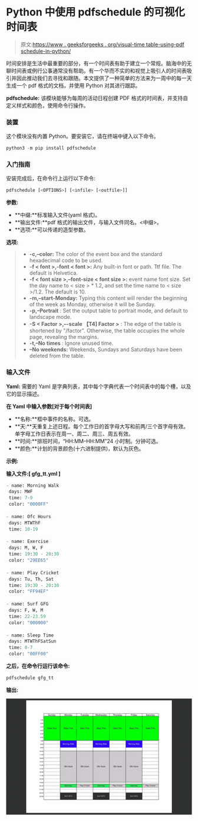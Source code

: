 # Python 中使用 pdfschedule 的可视化时间表

> 原文:[https://www . geeksforgeeks . org/visual-time table-using-pdf schedule-in-python/](https://www.geeksforgeeks.org/visual-timetable-using-pdfschedule-in-python/)

时间安排是生活中最重要的部分，有一个时间表有助于建立一个常规。脑海中的无聊时间表或例行公事通常没有帮助。有一个华而不实的和视觉上吸引人的时间表吸引并因此推动我们去寻找和跟随。本文提供了一种简单的方法来为一周中的每一天生成一个 pdf 格式的文档，并使用 Python 对其进行跟踪。

**pdfschedule:** 该模块能够为每周的活动日程创建 PDF 格式的时间表，并支持自定义样式和颜色，使用命令行操作。

### 装置

这个模块没有内置 Python。要安装它，请在终端中键入以下命令。

```py
python3 -m pip install pdfschedule
```

### 入门指南

安装完成后，在命令行上运行以下命令:

```py
pdfschedule [<OPTIONS>] [<infile> [<outfile>]]
```

**参数:**

*   **中缀:**标准输入文件(yaml 格式)。
*   **输出文件:**pdf 格式的输出文件，与输入文件同名。<中缀>。
*   **选项:**可以传递的造型参数。

**选项:**

> *   **-c,–color:** The color of the event box and the standard hexadecimal code to be used.
> *   **-f < font >,-font < font >:** Any built-in font or path. Ttf file. The default is Helvetica.
> *   **-f < font size >,–font-size < font size >:** event name font size. Set the day name to < size > * 1.2, and set the time name to < size >/1.2\. The default is 10.
> *   **-m,–start-Monday:** Typing this content will render the beginning of the week as Monday, otherwise it will be Sunday.
> *   **-p,–Portrait** : Set the output table to portrait mode, and default to landscape mode.
> *   **-S < Factor >,–-scale 【T4] Factor >** : The edge of the table is shortened by "/factor". Otherwise, the table occupies the whole page, revealing the margins.
> *   **-t,–No times** : Ignore unused time.
> *   **–No weekends:** Weekends, Sundays and Saturdays have been deleted from the table.

### 输入文件

**Yaml:** 需要的 Yaml 是字典列表，其中每个字典代表一个时间表中的每个槽，以及它的显示描述。

**在 Yaml 中输入参数[对于每个时间表]**

*   **名称:**框中事件的名称。可选。
*   **天:**天重复上述日程。每个工作日的首字母大写和前两/三个首字母有效。单字母工作日表示在周一、周二、周三、周五有效。
*   **时间:**排班时间，“HH:MM–HH:MM”24 小时制。分钟可选。
*   **颜色:**计划的背景颜色(十六进制提供)，默认为灰色。

**示例:**

**输入文件:[ gfg_tt.yml ]**

```py
- name: Morning Walk
 days: MWF
 time: 7-9
 color: "0000FF"

- name: Ofc Hours
 days: MTWThF
 time: 10-19

- name: Exercise
 days: M, W, F
 time: 19:30 - 20:30
 color: "29EE65"

- name: Play Cricket
 days: Tu, Th, Sat
 time: 19:30 - 20:30
 color: "FF94EF"

- name: Surf GFG
 days: F, W, M
 time: 22-23.59
 color: "000000"

- name: Sleep Time
 days: MTWThFSatSun
 time: 0-7
 color: "00FF00"
```

**之后，在命令行运行该命令:**

```py
pdfschedule gfg_tt
```

**输出:**

![](img/1fdd2508142833bb91bb2c140c367a7d.png)